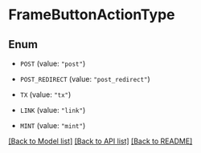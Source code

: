# FrameButtonActionType

## Enum


* `POST` (value: `"post"`)

* `POST_REDIRECT` (value: `"post_redirect"`)

* `TX` (value: `"tx"`)

* `LINK` (value: `"link"`)

* `MINT` (value: `"mint"`)


[[Back to Model list]](../README.md#documentation-for-models) [[Back to API list]](../README.md#documentation-for-api-endpoints) [[Back to README]](../README.md)


